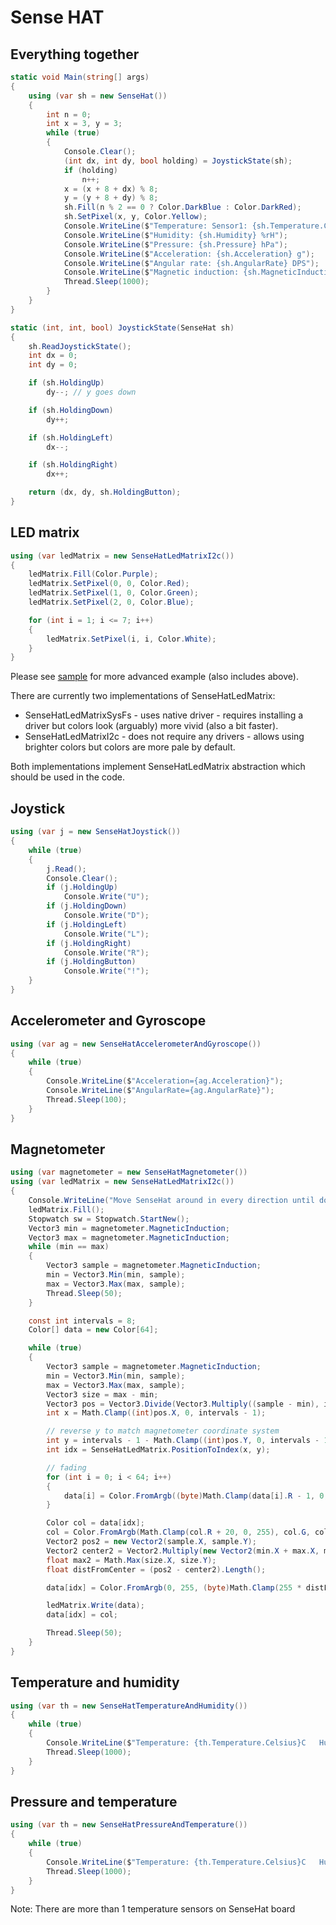 ﻿# Sense HAT

## Everything together

```csharp
static void Main(string[] args)
{
    using (var sh = new SenseHat())
    {
        int n = 0;
        int x = 3, y = 3;
        while (true)
        {
            Console.Clear();
            (int dx, int dy, bool holding) = JoystickState(sh);
            if (holding)
                n++;
            x = (x + 8 + dx) % 8;
            y = (y + 8 + dy) % 8;
            sh.Fill(n % 2 == 0 ? Color.DarkBlue : Color.DarkRed);
            sh.SetPixel(x, y, Color.Yellow);
            Console.WriteLine($"Temperature: Sensor1: {sh.Temperature.Celsius} C   Sensor2: {sh.Temperature2.Celsius} C");
            Console.WriteLine($"Humidity: {sh.Humidity} %rH");
            Console.WriteLine($"Pressure: {sh.Pressure} hPa");
            Console.WriteLine($"Acceleration: {sh.Acceleration} g");
            Console.WriteLine($"Angular rate: {sh.AngularRate} DPS");
            Console.WriteLine($"Magnetic induction: {sh.MagneticInduction} gauss");
            Thread.Sleep(1000);
        }
    }
}

static (int, int, bool) JoystickState(SenseHat sh)
{
    sh.ReadJoystickState();
    int dx = 0;
    int dy = 0;

    if (sh.HoldingUp)
        dy--; // y goes down

    if (sh.HoldingDown)
        dy++;

    if (sh.HoldingLeft)
        dx--;

    if (sh.HoldingRight)
        dx++;

    return (dx, dy, sh.HoldingButton);
}
```

## LED matrix

```csharp
using (var ledMatrix = new SenseHatLedMatrixI2c())
{
    ledMatrix.Fill(Color.Purple);
    ledMatrix.SetPixel(0, 0, Color.Red);
    ledMatrix.SetPixel(1, 0, Color.Green);
    ledMatrix.SetPixel(2, 0, Color.Blue);

    for (int i = 1; i <= 7; i++)
    {
        ledMatrix.SetPixel(i, i, Color.White);
    }
}
```

Please see [sample](LedMatrix.Sample.cs) for more advanced example (also includes above).

There are currently two implementations of SenseHatLedMatrix:
- SenseHatLedMatrixSysFs - uses native driver - requires installing a driver but colors look (arguably) more vivid (also a bit faster).
- SenseHatLedMatrixI2c - does not require any drivers - allows using brighter colors but colors are more pale by default.

Both implementations implement SenseHatLedMatrix abstraction which should be used in the code.

## Joystick

```csharp
using (var j = new SenseHatJoystick())
{
    while (true)
    {
        j.Read();
        Console.Clear();
        if (j.HoldingUp)
            Console.Write("U");
        if (j.HoldingDown)
            Console.Write("D");
        if (j.HoldingLeft)
            Console.Write("L");
        if (j.HoldingRight)
            Console.Write("R");
        if (j.HoldingButton)
            Console.Write("!");
    }
}
```

## Accelerometer and Gyroscope

```csharp
using (var ag = new SenseHatAccelerometerAndGyroscope())
{
    while (true)
    {
        Console.WriteLine($"Acceleration={ag.Acceleration}");
        Console.WriteLine($"AngularRate={ag.AngularRate}");
        Thread.Sleep(100);
    }
}
```

## Magnetometer

```csharp
using (var magnetometer = new SenseHatMagnetometer())
using (var ledMatrix = new SenseHatLedMatrixI2c())
{
    Console.WriteLine("Move SenseHat around in every direction until dot on the LED matrix stabilizes when not moving.");
    ledMatrix.Fill();
    Stopwatch sw = Stopwatch.StartNew();
    Vector3 min = magnetometer.MagneticInduction;
    Vector3 max = magnetometer.MagneticInduction;
    while (min == max)
    {
        Vector3 sample = magnetometer.MagneticInduction;
        min = Vector3.Min(min, sample);
        max = Vector3.Max(max, sample);
        Thread.Sleep(50);
    }

    const int intervals = 8;
    Color[] data = new Color[64];

    while (true)
    {
        Vector3 sample = magnetometer.MagneticInduction;
        min = Vector3.Min(min, sample);
        max = Vector3.Max(max, sample);
        Vector3 size = max - min;
        Vector3 pos = Vector3.Divide(Vector3.Multiply((sample - min), intervals - 1), size);
        int x = Math.Clamp((int)pos.X, 0, intervals - 1);

        // reverse y to match magnetometer coordinate system
        int y = intervals - 1 - Math.Clamp((int)pos.Y, 0, intervals - 1);
        int idx = SenseHatLedMatrix.PositionToIndex(x, y);

        // fading
        for (int i = 0; i < 64; i++)
        {
            data[i] = Color.FromArgb((byte)Math.Clamp(data[i].R - 1, 0, 255), data[i].G, data[i].B);;
        }

        Color col = data[idx];
        col = Color.FromArgb(Math.Clamp(col.R + 20, 0, 255), col.G, col.B);
        Vector2 pos2 = new Vector2(sample.X, sample.Y);
        Vector2 center2 = Vector2.Multiply(new Vector2(min.X + max.X, min.Y + max.Y), 0.5f);
        float max2 = Math.Max(size.X, size.Y);
        float distFromCenter = (pos2 - center2).Length();

        data[idx] = Color.FromArgb(0, 255, (byte)Math.Clamp(255 * distFromCenter / max2, 0, 255));

        ledMatrix.Write(data);
        data[idx] = col;

        Thread.Sleep(50);
    }
}
```

## Temperature and humidity

```csharp
using (var th = new SenseHatTemperatureAndHumidity())
{
    while (true)
    {
        Console.WriteLine($"Temperature: {th.Temperature.Celsius}C   Humidity: {th.Humidity}%rH");
        Thread.Sleep(1000);
    }
}
```

## Pressure and temperature

```csharp
using (var th = new SenseHatPressureAndTemperature())
{
    while (true)
    {
        Console.WriteLine($"Temperature: {th.Temperature.Celsius}C   Humidity: {th.Pressure}hPa");
        Thread.Sleep(1000);
    }
}
```

Note: There are more than 1 temperature sensors on SenseHat board
